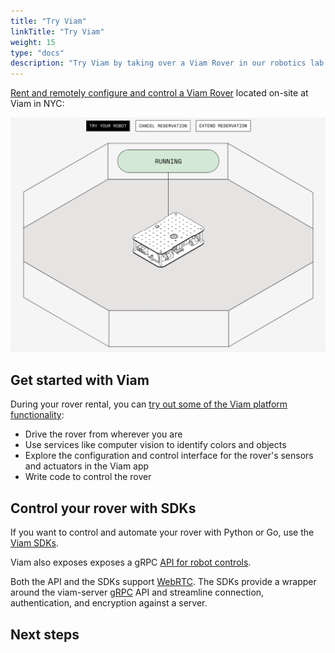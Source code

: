 ```yaml
---
title: "Try Viam"
linkTitle: "Try Viam"
weight: 15
type: "docs"
description: "Try Viam by taking over a Viam Rover in our robotics lab for 15 minutes."
---
```


[Rent and remotely configure and control a Viam Rover](https://app.viam.com/try) located on-site at Viam in NYC:

[![Overhead view of the Viam rover showing it as it drives in a square.](img/try-viam/reservation-management.png)](https://app.viam.com/try)

## Get started with Viam

During your rover rental, you can [try out some of the Viam platform functionality](try-viam-tutorial/):

- Drive the rover from wherever you are
- Use services like computer vision to identify colors and objects
- Explore the configuration and control interface for the rover's sensors and actuators in the Viam app
- Write code to control the rover

## Control your rover with SDKs

If you want to control and automate your rover with Python or Go, use the [Viam SDKs](/program/sdk-as-client).

Viam also exposes exposes a gRPC [API for robot controls](https://github.com/viamrobotics/api).

Both the API and the SDKs support [WebRTC](https://webrtcforthecurious.com/).
The SDKs provide a wrapper around the viam-server [gRPC](https://grpc.io/) API and streamline connection, authentication, and encryption against a server.

## Next steps
